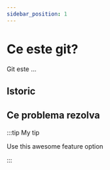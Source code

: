 ```yaml
---
sidebar_position: 1
---
```


# Ce este git?

Git este ...

## Istoric

## Ce problema rezolva

:::tip My tip

Use this awesome feature option

:::

